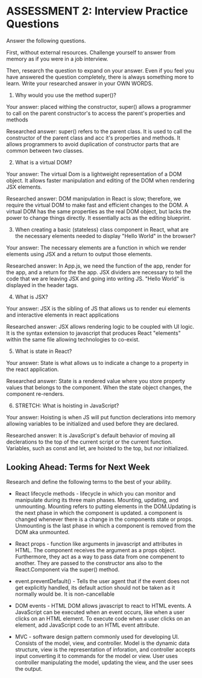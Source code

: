 # ASSESSMENT 2: Interview Practice Questions

Answer the following questions.

First, without external resources. Challenge yourself to answer from memory as if you were in a job interview.

Then, research the question to expand on your answer. Even if you feel you have answered the question completely, there is always something more to learn. Write your researched answer in your OWN WORDS.

1. Why would you use the method super()?

  Your answer: placed withing the constructor, super() allows a programmer to call on the parent constructor's to access the parent's properties and methods

  Researched answer: super() refers to the parent class. It is used to call the constructor of the parent class and acc it's properties and methods. It allows programmers to avoid duplication of constructor parts that are common between two classes. 



2. What is a virtual DOM?

  Your answer: The virtual Dom is a lightweight representation of a DOM object. It allows faster manipulation and editing of the DOM when rendering JSX elements. 

  Researched answer: DOM manipulation in React is slow; therefore, we require the virtual DOM to make fast and efficient changes to the DOM. A virtual DOM has the same properties as the real DOM object, but lacks the power to change things directly. It essentially acts as the editing blueprint.



3. When creating a basic (stateless) class component in React, what are the necessary elements needed to display "Hello World" in the browser?

  Your answer: The necessary elements are a function in which we render elements using JSX and a return to output those elements.

  Researched answer: In App.js, we need the function of the app, render for the app, and a return for the the app. JSX dividers are necessary to tell the code that we are leaving JSX and going into writing JS. "Hello World" is displayed in the header tags.



4. What is JSX?

  Your answer: JSX is the sibling of JS that allows us to render eui elements and interactive elements in react applications

  Researched answer: JSX allows rendering logic to be coupled with UI logic. It is the syntax extension to javascript that produces React "elements" within the same file allowing technologies to co-exist.



5. What is state in React?

  Your answer: State is what allows us to indicate a change to a property in the react application.

  Researched answer: State is a rendered value where you store property values that belongs to the component. When the state object changes, the component re-renders.



6. STRETCH: What is hoisting in JavaScript?

  Your answer: Hoisting is when JS will put function declerations into memory allowing variables to be initialized and used before they are declared.

  Researched answer: It is JavaScript's default behavior of moving all declerations to the top of the current script or the current function. Variables, such as const and let, are hoisted to the top, but nor initialized.



## Looking Ahead: Terms for Next Week

Research and define the following terms to the best of your ability.

- React lifecycle methods - lifecycle in which you can monitor and manipulate during its three main phases. Mounting, updating, and unmounting. Mounting refers to putting elements in the DOM.Updating is the next phase in which the component is updated. a component is changed whenever there is a change in the components state or props. Unmounting is the last phase in which a component is removed from the DOM aka unmounted. 

- React props - function like arguments in javascript and attributes in HTML. The component receives the argument as a props object. Furthermore, they act as a way to pass data from one compenent to another. They are passed to the constructor ans also to the React.Component via the super() method. 

- event.preventDefault() - Tells the user agent that if the event does not get explicitly handled, its default action should not be taken as it normally would be. It is non-cancellable

- DOM events - HTML DOM allows javascript to react to HTML events. A JavaScript can be executed when an event occurs, like when a user clicks on an HTML element. To execute code when a user clicks on an element, add JavaScript code to an HTML event attribute.

- MVC - software design pattern commonly used for developing UI. Consists of the model, view, and controller. Model is the dynamic data structure, view is the representation of inforation, and controller accepts input converting it to commands for the model or view.
User uses controller manipulating the model, updating the view, and the user sees the output.
